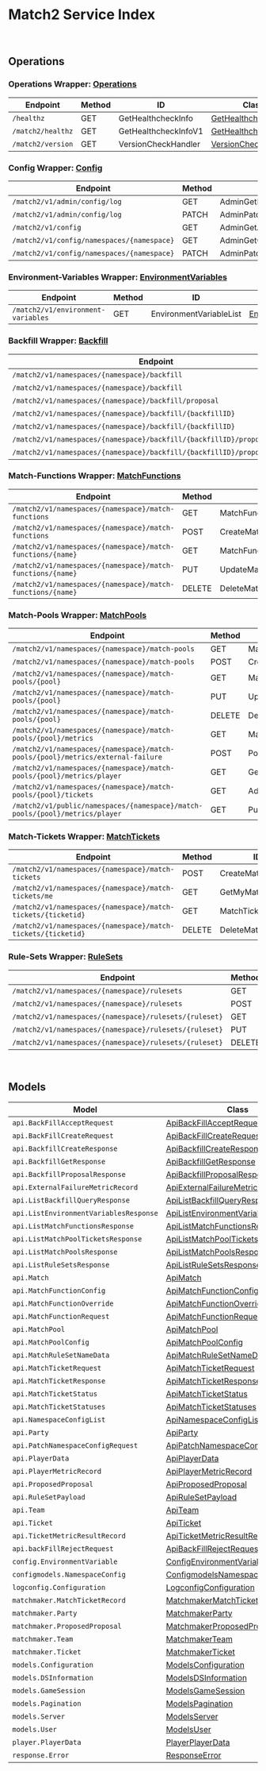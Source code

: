 # Match2 Service Index

&nbsp;  

## Operations

### Operations Wrapper:  [Operations](../../src/main/java/net/accelbyte/sdk/api/match2/wrappers/Operations.java)
| Endpoint | Method | ID | Class | Example |
|---|---|---|---|---|
| `/healthz` | GET | GetHealthcheckInfo | [GetHealthcheckInfo](../../src/main/java/net/accelbyte/sdk/api/match2/operations/operations/GetHealthcheckInfo.java) | [GetHealthcheckInfo](../../samples/cli/src/main/java/net/accelbyte/sdk/cli/api/match2/operations/GetHealthcheckInfo.java) |
| `/match2/healthz` | GET | GetHealthcheckInfoV1 | [GetHealthcheckInfoV1](../../src/main/java/net/accelbyte/sdk/api/match2/operations/operations/GetHealthcheckInfoV1.java) | [GetHealthcheckInfoV1](../../samples/cli/src/main/java/net/accelbyte/sdk/cli/api/match2/operations/GetHealthcheckInfoV1.java) |
| `/match2/version` | GET | VersionCheckHandler | [VersionCheckHandler](../../src/main/java/net/accelbyte/sdk/api/match2/operations/operations/VersionCheckHandler.java) | [VersionCheckHandler](../../samples/cli/src/main/java/net/accelbyte/sdk/cli/api/match2/operations/VersionCheckHandler.java) |

### Config Wrapper:  [Config](../../src/main/java/net/accelbyte/sdk/api/match2/wrappers/Config.java)
| Endpoint | Method | ID | Class | Example |
|---|---|---|---|---|
| `/match2/v1/admin/config/log` | GET | AdminGetLogConfig | [AdminGetLogConfig](../../src/main/java/net/accelbyte/sdk/api/match2/operations/config/AdminGetLogConfig.java) | [AdminGetLogConfig](../../samples/cli/src/main/java/net/accelbyte/sdk/cli/api/match2/config/AdminGetLogConfig.java) |
| `/match2/v1/admin/config/log` | PATCH | AdminPatchUpdateLogConfig | [AdminPatchUpdateLogConfig](../../src/main/java/net/accelbyte/sdk/api/match2/operations/config/AdminPatchUpdateLogConfig.java) | [AdminPatchUpdateLogConfig](../../samples/cli/src/main/java/net/accelbyte/sdk/cli/api/match2/config/AdminPatchUpdateLogConfig.java) |
| `/match2/v1/config` | GET | AdminGetAllConfigV1 | [AdminGetAllConfigV1](../../src/main/java/net/accelbyte/sdk/api/match2/operations/config/AdminGetAllConfigV1.java) | [AdminGetAllConfigV1](../../samples/cli/src/main/java/net/accelbyte/sdk/cli/api/match2/config/AdminGetAllConfigV1.java) |
| `/match2/v1/config/namespaces/{namespace}` | GET | AdminGetConfigV1 | [AdminGetConfigV1](../../src/main/java/net/accelbyte/sdk/api/match2/operations/config/AdminGetConfigV1.java) | [AdminGetConfigV1](../../samples/cli/src/main/java/net/accelbyte/sdk/cli/api/match2/config/AdminGetConfigV1.java) |
| `/match2/v1/config/namespaces/{namespace}` | PATCH | AdminPatchConfigV1 | [AdminPatchConfigV1](../../src/main/java/net/accelbyte/sdk/api/match2/operations/config/AdminPatchConfigV1.java) | [AdminPatchConfigV1](../../samples/cli/src/main/java/net/accelbyte/sdk/cli/api/match2/config/AdminPatchConfigV1.java) |

### Environment-Variables Wrapper:  [EnvironmentVariables](../../src/main/java/net/accelbyte/sdk/api/match2/wrappers/EnvironmentVariables.java)
| Endpoint | Method | ID | Class | Example |
|---|---|---|---|---|
| `/match2/v1/environment-variables` | GET | EnvironmentVariableList | [EnvironmentVariableList](../../src/main/java/net/accelbyte/sdk/api/match2/operations/environment_variables/EnvironmentVariableList.java) | [EnvironmentVariableList](../../samples/cli/src/main/java/net/accelbyte/sdk/cli/api/match2/environment_variables/EnvironmentVariableList.java) |

### Backfill Wrapper:  [Backfill](../../src/main/java/net/accelbyte/sdk/api/match2/wrappers/Backfill.java)
| Endpoint | Method | ID | Class | Example |
|---|---|---|---|---|
| `/match2/v1/namespaces/{namespace}/backfill` | GET | AdminQueryBackfill | [AdminQueryBackfill](../../src/main/java/net/accelbyte/sdk/api/match2/operations/backfill/AdminQueryBackfill.java) | [AdminQueryBackfill](../../samples/cli/src/main/java/net/accelbyte/sdk/cli/api/match2/backfill/AdminQueryBackfill.java) |
| `/match2/v1/namespaces/{namespace}/backfill` | POST | CreateBackfill | [CreateBackfill](../../src/main/java/net/accelbyte/sdk/api/match2/operations/backfill/CreateBackfill.java) | [CreateBackfill](../../samples/cli/src/main/java/net/accelbyte/sdk/cli/api/match2/backfill/CreateBackfill.java) |
| `/match2/v1/namespaces/{namespace}/backfill/proposal` | GET | GetBackfillProposal | [GetBackfillProposal](../../src/main/java/net/accelbyte/sdk/api/match2/operations/backfill/GetBackfillProposal.java) | [GetBackfillProposal](../../samples/cli/src/main/java/net/accelbyte/sdk/cli/api/match2/backfill/GetBackfillProposal.java) |
| `/match2/v1/namespaces/{namespace}/backfill/{backfillID}` | GET | GetBackfill | [GetBackfill](../../src/main/java/net/accelbyte/sdk/api/match2/operations/backfill/GetBackfill.java) | [GetBackfill](../../samples/cli/src/main/java/net/accelbyte/sdk/cli/api/match2/backfill/GetBackfill.java) |
| `/match2/v1/namespaces/{namespace}/backfill/{backfillID}` | DELETE | DeleteBackfill | [DeleteBackfill](../../src/main/java/net/accelbyte/sdk/api/match2/operations/backfill/DeleteBackfill.java) | [DeleteBackfill](../../samples/cli/src/main/java/net/accelbyte/sdk/cli/api/match2/backfill/DeleteBackfill.java) |
| `/match2/v1/namespaces/{namespace}/backfill/{backfillID}/proposal/accept` | PUT | AcceptBackfill | [AcceptBackfill](../../src/main/java/net/accelbyte/sdk/api/match2/operations/backfill/AcceptBackfill.java) | [AcceptBackfill](../../samples/cli/src/main/java/net/accelbyte/sdk/cli/api/match2/backfill/AcceptBackfill.java) |
| `/match2/v1/namespaces/{namespace}/backfill/{backfillID}/proposal/reject` | PUT | RejectBackfill | [RejectBackfill](../../src/main/java/net/accelbyte/sdk/api/match2/operations/backfill/RejectBackfill.java) | [RejectBackfill](../../samples/cli/src/main/java/net/accelbyte/sdk/cli/api/match2/backfill/RejectBackfill.java) |

### Match-Functions Wrapper:  [MatchFunctions](../../src/main/java/net/accelbyte/sdk/api/match2/wrappers/MatchFunctions.java)
| Endpoint | Method | ID | Class | Example |
|---|---|---|---|---|
| `/match2/v1/namespaces/{namespace}/match-functions` | GET | MatchFunctionList | [MatchFunctionList](../../src/main/java/net/accelbyte/sdk/api/match2/operations/match_functions/MatchFunctionList.java) | [MatchFunctionList](../../samples/cli/src/main/java/net/accelbyte/sdk/cli/api/match2/match_functions/MatchFunctionList.java) |
| `/match2/v1/namespaces/{namespace}/match-functions` | POST | CreateMatchFunction | [CreateMatchFunction](../../src/main/java/net/accelbyte/sdk/api/match2/operations/match_functions/CreateMatchFunction.java) | [CreateMatchFunction](../../samples/cli/src/main/java/net/accelbyte/sdk/cli/api/match2/match_functions/CreateMatchFunction.java) |
| `/match2/v1/namespaces/{namespace}/match-functions/{name}` | GET | MatchFunctionGet | [MatchFunctionGet](../../src/main/java/net/accelbyte/sdk/api/match2/operations/match_functions/MatchFunctionGet.java) | [MatchFunctionGet](../../samples/cli/src/main/java/net/accelbyte/sdk/cli/api/match2/match_functions/MatchFunctionGet.java) |
| `/match2/v1/namespaces/{namespace}/match-functions/{name}` | PUT | UpdateMatchFunction | [UpdateMatchFunction](../../src/main/java/net/accelbyte/sdk/api/match2/operations/match_functions/UpdateMatchFunction.java) | [UpdateMatchFunction](../../samples/cli/src/main/java/net/accelbyte/sdk/cli/api/match2/match_functions/UpdateMatchFunction.java) |
| `/match2/v1/namespaces/{namespace}/match-functions/{name}` | DELETE | DeleteMatchFunction | [DeleteMatchFunction](../../src/main/java/net/accelbyte/sdk/api/match2/operations/match_functions/DeleteMatchFunction.java) | [DeleteMatchFunction](../../samples/cli/src/main/java/net/accelbyte/sdk/cli/api/match2/match_functions/DeleteMatchFunction.java) |

### Match-Pools Wrapper:  [MatchPools](../../src/main/java/net/accelbyte/sdk/api/match2/wrappers/MatchPools.java)
| Endpoint | Method | ID | Class | Example |
|---|---|---|---|---|
| `/match2/v1/namespaces/{namespace}/match-pools` | GET | MatchPoolList | [MatchPoolList](../../src/main/java/net/accelbyte/sdk/api/match2/operations/match_pools/MatchPoolList.java) | [MatchPoolList](../../samples/cli/src/main/java/net/accelbyte/sdk/cli/api/match2/match_pools/MatchPoolList.java) |
| `/match2/v1/namespaces/{namespace}/match-pools` | POST | CreateMatchPool | [CreateMatchPool](../../src/main/java/net/accelbyte/sdk/api/match2/operations/match_pools/CreateMatchPool.java) | [CreateMatchPool](../../samples/cli/src/main/java/net/accelbyte/sdk/cli/api/match2/match_pools/CreateMatchPool.java) |
| `/match2/v1/namespaces/{namespace}/match-pools/{pool}` | GET | MatchPoolDetails | [MatchPoolDetails](../../src/main/java/net/accelbyte/sdk/api/match2/operations/match_pools/MatchPoolDetails.java) | [MatchPoolDetails](../../samples/cli/src/main/java/net/accelbyte/sdk/cli/api/match2/match_pools/MatchPoolDetails.java) |
| `/match2/v1/namespaces/{namespace}/match-pools/{pool}` | PUT | UpdateMatchPool | [UpdateMatchPool](../../src/main/java/net/accelbyte/sdk/api/match2/operations/match_pools/UpdateMatchPool.java) | [UpdateMatchPool](../../samples/cli/src/main/java/net/accelbyte/sdk/cli/api/match2/match_pools/UpdateMatchPool.java) |
| `/match2/v1/namespaces/{namespace}/match-pools/{pool}` | DELETE | DeleteMatchPool | [DeleteMatchPool](../../src/main/java/net/accelbyte/sdk/api/match2/operations/match_pools/DeleteMatchPool.java) | [DeleteMatchPool](../../samples/cli/src/main/java/net/accelbyte/sdk/cli/api/match2/match_pools/DeleteMatchPool.java) |
| `/match2/v1/namespaces/{namespace}/match-pools/{pool}/metrics` | GET | MatchPoolMetric | [MatchPoolMetric](../../src/main/java/net/accelbyte/sdk/api/match2/operations/match_pools/MatchPoolMetric.java) | [MatchPoolMetric](../../samples/cli/src/main/java/net/accelbyte/sdk/cli/api/match2/match_pools/MatchPoolMetric.java) |
| `/match2/v1/namespaces/{namespace}/match-pools/{pool}/metrics/external-failure` | POST | PostMatchErrorMetric | [PostMatchErrorMetric](../../src/main/java/net/accelbyte/sdk/api/match2/operations/match_pools/PostMatchErrorMetric.java) | [PostMatchErrorMetric](../../samples/cli/src/main/java/net/accelbyte/sdk/cli/api/match2/match_pools/PostMatchErrorMetric.java) |
| `/match2/v1/namespaces/{namespace}/match-pools/{pool}/metrics/player` | GET | GetPlayerMetric | [GetPlayerMetric](../../src/main/java/net/accelbyte/sdk/api/match2/operations/match_pools/GetPlayerMetric.java) | [GetPlayerMetric](../../samples/cli/src/main/java/net/accelbyte/sdk/cli/api/match2/match_pools/GetPlayerMetric.java) |
| `/match2/v1/namespaces/{namespace}/match-pools/{pool}/tickets` | GET | AdminGetMatchPoolTickets | [AdminGetMatchPoolTickets](../../src/main/java/net/accelbyte/sdk/api/match2/operations/match_pools/AdminGetMatchPoolTickets.java) | [AdminGetMatchPoolTickets](../../samples/cli/src/main/java/net/accelbyte/sdk/cli/api/match2/match_pools/AdminGetMatchPoolTickets.java) |
| `/match2/v1/public/namespaces/{namespace}/match-pools/{pool}/metrics/player` | GET | PublicGetPlayerMetric | [PublicGetPlayerMetric](../../src/main/java/net/accelbyte/sdk/api/match2/operations/match_pools/PublicGetPlayerMetric.java) | [PublicGetPlayerMetric](../../samples/cli/src/main/java/net/accelbyte/sdk/cli/api/match2/match_pools/PublicGetPlayerMetric.java) |

### Match-Tickets Wrapper:  [MatchTickets](../../src/main/java/net/accelbyte/sdk/api/match2/wrappers/MatchTickets.java)
| Endpoint | Method | ID | Class | Example |
|---|---|---|---|---|
| `/match2/v1/namespaces/{namespace}/match-tickets` | POST | CreateMatchTicket | [CreateMatchTicket](../../src/main/java/net/accelbyte/sdk/api/match2/operations/match_tickets/CreateMatchTicket.java) | [CreateMatchTicket](../../samples/cli/src/main/java/net/accelbyte/sdk/cli/api/match2/match_tickets/CreateMatchTicket.java) |
| `/match2/v1/namespaces/{namespace}/match-tickets/me` | GET | GetMyMatchTickets | [GetMyMatchTickets](../../src/main/java/net/accelbyte/sdk/api/match2/operations/match_tickets/GetMyMatchTickets.java) | [GetMyMatchTickets](../../samples/cli/src/main/java/net/accelbyte/sdk/cli/api/match2/match_tickets/GetMyMatchTickets.java) |
| `/match2/v1/namespaces/{namespace}/match-tickets/{ticketid}` | GET | MatchTicketDetails | [MatchTicketDetails](../../src/main/java/net/accelbyte/sdk/api/match2/operations/match_tickets/MatchTicketDetails.java) | [MatchTicketDetails](../../samples/cli/src/main/java/net/accelbyte/sdk/cli/api/match2/match_tickets/MatchTicketDetails.java) |
| `/match2/v1/namespaces/{namespace}/match-tickets/{ticketid}` | DELETE | DeleteMatchTicket | [DeleteMatchTicket](../../src/main/java/net/accelbyte/sdk/api/match2/operations/match_tickets/DeleteMatchTicket.java) | [DeleteMatchTicket](../../samples/cli/src/main/java/net/accelbyte/sdk/cli/api/match2/match_tickets/DeleteMatchTicket.java) |

### Rule-Sets Wrapper:  [RuleSets](../../src/main/java/net/accelbyte/sdk/api/match2/wrappers/RuleSets.java)
| Endpoint | Method | ID | Class | Example |
|---|---|---|---|---|
| `/match2/v1/namespaces/{namespace}/rulesets` | GET | RuleSetList | [RuleSetList](../../src/main/java/net/accelbyte/sdk/api/match2/operations/rule_sets/RuleSetList.java) | [RuleSetList](../../samples/cli/src/main/java/net/accelbyte/sdk/cli/api/match2/rule_sets/RuleSetList.java) |
| `/match2/v1/namespaces/{namespace}/rulesets` | POST | CreateRuleSet | [CreateRuleSet](../../src/main/java/net/accelbyte/sdk/api/match2/operations/rule_sets/CreateRuleSet.java) | [CreateRuleSet](../../samples/cli/src/main/java/net/accelbyte/sdk/cli/api/match2/rule_sets/CreateRuleSet.java) |
| `/match2/v1/namespaces/{namespace}/rulesets/{ruleset}` | GET | RuleSetDetails | [RuleSetDetails](../../src/main/java/net/accelbyte/sdk/api/match2/operations/rule_sets/RuleSetDetails.java) | [RuleSetDetails](../../samples/cli/src/main/java/net/accelbyte/sdk/cli/api/match2/rule_sets/RuleSetDetails.java) |
| `/match2/v1/namespaces/{namespace}/rulesets/{ruleset}` | PUT | UpdateRuleSet | [UpdateRuleSet](../../src/main/java/net/accelbyte/sdk/api/match2/operations/rule_sets/UpdateRuleSet.java) | [UpdateRuleSet](../../samples/cli/src/main/java/net/accelbyte/sdk/cli/api/match2/rule_sets/UpdateRuleSet.java) |
| `/match2/v1/namespaces/{namespace}/rulesets/{ruleset}` | DELETE | DeleteRuleSet | [DeleteRuleSet](../../src/main/java/net/accelbyte/sdk/api/match2/operations/rule_sets/DeleteRuleSet.java) | [DeleteRuleSet](../../samples/cli/src/main/java/net/accelbyte/sdk/cli/api/match2/rule_sets/DeleteRuleSet.java) |


&nbsp;  

## Models

| Model | Class |
|---|---|
| `api.BackFillAcceptRequest` | [ApiBackFillAcceptRequest](../../src/main/java/net/accelbyte/sdk/api/match2/models/ApiBackFillAcceptRequest.java) |
| `api.BackFillCreateRequest` | [ApiBackFillCreateRequest](../../src/main/java/net/accelbyte/sdk/api/match2/models/ApiBackFillCreateRequest.java) |
| `api.BackfillCreateResponse` | [ApiBackfillCreateResponse](../../src/main/java/net/accelbyte/sdk/api/match2/models/ApiBackfillCreateResponse.java) |
| `api.BackfillGetResponse` | [ApiBackfillGetResponse](../../src/main/java/net/accelbyte/sdk/api/match2/models/ApiBackfillGetResponse.java) |
| `api.BackfillProposalResponse` | [ApiBackfillProposalResponse](../../src/main/java/net/accelbyte/sdk/api/match2/models/ApiBackfillProposalResponse.java) |
| `api.ExternalFailureMetricRecord` | [ApiExternalFailureMetricRecord](../../src/main/java/net/accelbyte/sdk/api/match2/models/ApiExternalFailureMetricRecord.java) |
| `api.ListBackfillQueryResponse` | [ApiListBackfillQueryResponse](../../src/main/java/net/accelbyte/sdk/api/match2/models/ApiListBackfillQueryResponse.java) |
| `api.ListEnvironmentVariablesResponse` | [ApiListEnvironmentVariablesResponse](../../src/main/java/net/accelbyte/sdk/api/match2/models/ApiListEnvironmentVariablesResponse.java) |
| `api.ListMatchFunctionsResponse` | [ApiListMatchFunctionsResponse](../../src/main/java/net/accelbyte/sdk/api/match2/models/ApiListMatchFunctionsResponse.java) |
| `api.ListMatchPoolTicketsResponse` | [ApiListMatchPoolTicketsResponse](../../src/main/java/net/accelbyte/sdk/api/match2/models/ApiListMatchPoolTicketsResponse.java) |
| `api.ListMatchPoolsResponse` | [ApiListMatchPoolsResponse](../../src/main/java/net/accelbyte/sdk/api/match2/models/ApiListMatchPoolsResponse.java) |
| `api.ListRuleSetsResponse` | [ApiListRuleSetsResponse](../../src/main/java/net/accelbyte/sdk/api/match2/models/ApiListRuleSetsResponse.java) |
| `api.Match` | [ApiMatch](../../src/main/java/net/accelbyte/sdk/api/match2/models/ApiMatch.java) |
| `api.MatchFunctionConfig` | [ApiMatchFunctionConfig](../../src/main/java/net/accelbyte/sdk/api/match2/models/ApiMatchFunctionConfig.java) |
| `api.MatchFunctionOverride` | [ApiMatchFunctionOverride](../../src/main/java/net/accelbyte/sdk/api/match2/models/ApiMatchFunctionOverride.java) |
| `api.MatchFunctionRequest` | [ApiMatchFunctionRequest](../../src/main/java/net/accelbyte/sdk/api/match2/models/ApiMatchFunctionRequest.java) |
| `api.MatchPool` | [ApiMatchPool](../../src/main/java/net/accelbyte/sdk/api/match2/models/ApiMatchPool.java) |
| `api.MatchPoolConfig` | [ApiMatchPoolConfig](../../src/main/java/net/accelbyte/sdk/api/match2/models/ApiMatchPoolConfig.java) |
| `api.MatchRuleSetNameData` | [ApiMatchRuleSetNameData](../../src/main/java/net/accelbyte/sdk/api/match2/models/ApiMatchRuleSetNameData.java) |
| `api.MatchTicketRequest` | [ApiMatchTicketRequest](../../src/main/java/net/accelbyte/sdk/api/match2/models/ApiMatchTicketRequest.java) |
| `api.MatchTicketResponse` | [ApiMatchTicketResponse](../../src/main/java/net/accelbyte/sdk/api/match2/models/ApiMatchTicketResponse.java) |
| `api.MatchTicketStatus` | [ApiMatchTicketStatus](../../src/main/java/net/accelbyte/sdk/api/match2/models/ApiMatchTicketStatus.java) |
| `api.MatchTicketStatuses` | [ApiMatchTicketStatuses](../../src/main/java/net/accelbyte/sdk/api/match2/models/ApiMatchTicketStatuses.java) |
| `api.NamespaceConfigList` | [ApiNamespaceConfigList](../../src/main/java/net/accelbyte/sdk/api/match2/models/ApiNamespaceConfigList.java) |
| `api.Party` | [ApiParty](../../src/main/java/net/accelbyte/sdk/api/match2/models/ApiParty.java) |
| `api.PatchNamespaceConfigRequest` | [ApiPatchNamespaceConfigRequest](../../src/main/java/net/accelbyte/sdk/api/match2/models/ApiPatchNamespaceConfigRequest.java) |
| `api.PlayerData` | [ApiPlayerData](../../src/main/java/net/accelbyte/sdk/api/match2/models/ApiPlayerData.java) |
| `api.PlayerMetricRecord` | [ApiPlayerMetricRecord](../../src/main/java/net/accelbyte/sdk/api/match2/models/ApiPlayerMetricRecord.java) |
| `api.ProposedProposal` | [ApiProposedProposal](../../src/main/java/net/accelbyte/sdk/api/match2/models/ApiProposedProposal.java) |
| `api.RuleSetPayload` | [ApiRuleSetPayload](../../src/main/java/net/accelbyte/sdk/api/match2/models/ApiRuleSetPayload.java) |
| `api.Team` | [ApiTeam](../../src/main/java/net/accelbyte/sdk/api/match2/models/ApiTeam.java) |
| `api.Ticket` | [ApiTicket](../../src/main/java/net/accelbyte/sdk/api/match2/models/ApiTicket.java) |
| `api.TicketMetricResultRecord` | [ApiTicketMetricResultRecord](../../src/main/java/net/accelbyte/sdk/api/match2/models/ApiTicketMetricResultRecord.java) |
| `api.backFillRejectRequest` | [ApiBackFillRejectRequest](../../src/main/java/net/accelbyte/sdk/api/match2/models/ApiBackFillRejectRequest.java) |
| `config.EnvironmentVariable` | [ConfigEnvironmentVariable](../../src/main/java/net/accelbyte/sdk/api/match2/models/ConfigEnvironmentVariable.java) |
| `configmodels.NamespaceConfig` | [ConfigmodelsNamespaceConfig](../../src/main/java/net/accelbyte/sdk/api/match2/models/ConfigmodelsNamespaceConfig.java) |
| `logconfig.Configuration` | [LogconfigConfiguration](../../src/main/java/net/accelbyte/sdk/api/match2/models/LogconfigConfiguration.java) |
| `matchmaker.MatchTicketRecord` | [MatchmakerMatchTicketRecord](../../src/main/java/net/accelbyte/sdk/api/match2/models/MatchmakerMatchTicketRecord.java) |
| `matchmaker.Party` | [MatchmakerParty](../../src/main/java/net/accelbyte/sdk/api/match2/models/MatchmakerParty.java) |
| `matchmaker.ProposedProposal` | [MatchmakerProposedProposal](../../src/main/java/net/accelbyte/sdk/api/match2/models/MatchmakerProposedProposal.java) |
| `matchmaker.Team` | [MatchmakerTeam](../../src/main/java/net/accelbyte/sdk/api/match2/models/MatchmakerTeam.java) |
| `matchmaker.Ticket` | [MatchmakerTicket](../../src/main/java/net/accelbyte/sdk/api/match2/models/MatchmakerTicket.java) |
| `models.Configuration` | [ModelsConfiguration](../../src/main/java/net/accelbyte/sdk/api/match2/models/ModelsConfiguration.java) |
| `models.DSInformation` | [ModelsDSInformation](../../src/main/java/net/accelbyte/sdk/api/match2/models/ModelsDSInformation.java) |
| `models.GameSession` | [ModelsGameSession](../../src/main/java/net/accelbyte/sdk/api/match2/models/ModelsGameSession.java) |
| `models.Pagination` | [ModelsPagination](../../src/main/java/net/accelbyte/sdk/api/match2/models/ModelsPagination.java) |
| `models.Server` | [ModelsServer](../../src/main/java/net/accelbyte/sdk/api/match2/models/ModelsServer.java) |
| `models.User` | [ModelsUser](../../src/main/java/net/accelbyte/sdk/api/match2/models/ModelsUser.java) |
| `player.PlayerData` | [PlayerPlayerData](../../src/main/java/net/accelbyte/sdk/api/match2/models/PlayerPlayerData.java) |
| `response.Error` | [ResponseError](../../src/main/java/net/accelbyte/sdk/api/match2/models/ResponseError.java) |
